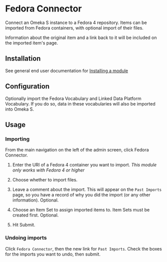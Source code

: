 # Fedora Connector

Connect an Omeka S instance to a Fedora 4 repository. Items can be imported from Fedora containers, with optional import of their files.

Information about the original item and a link back to it will be included on the imported item's page.

## Installation

See general end user documentation for [Installing a module](https://github.com/omeka/omeka-s-enduser/blob/master/modules/modules.md#installing-modules)

## Configuration

Optionally import the Fedora Vocabulary and Linked Data Platform Vocabulary. If you do so, data in these vocabularies will also be imported into Omeka S.

## Usage

### Importing

From the main navigation on the left of the admin screen, click Fedora Connector. 

1. Enter the URI of a Fedora 4 container you want to import.
*This module only works with Fedora 4 or higher*

1. Choose whether to import files.

1. Leave a comment about the import. This will appear on the `Past Imports` page, so you have a record of why you did the import (or any other information). Optional.

1. Choose an Item Set to assign imported items to. Item Sets must be created first. Optional.

1. Hit Submit.

### Undoing imports

Click `Fedora Connector`, then the new link for `Past Imports`. Check the boxes for the imports you want to undo, then submit.


